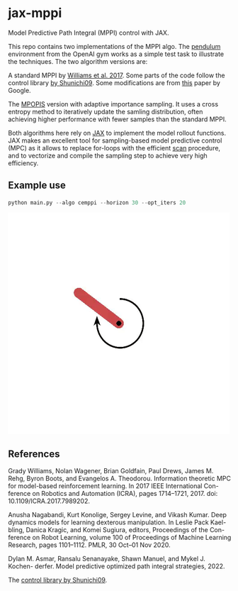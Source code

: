 # jax-mppi
Model Predictive Path Integral (MPPI) control with JAX.

This repo contains two implementations of the MPPI algo.
The [pendulum](https://gym.openai.com/envs/Pendulum-v0/) environment from the OpenAI gym works as a simple test task to illustrate the techniques.
The two algorithm versions are:

A standard MPPI by [Williams et al. 2017](https://ieeexplore.ieee.org/document/7989202). Some parts of the code follow the control library [by Shunichi09](https://github.com/Shunichi09/PythonLinearNonlinearControl). Some modifications are from [this](https://github.com/google-research/pddm) paper by Google.

The [MPOPIS](https://github.com/sisl/MPOPIS) version with adaptive importance sampling. It uses a cross entropy method to iteratively update the samling distribution, often achieving higher performance with fewer samples than the standard MPPI.

Both algorithms here rely on [JAX](https://github.com/google/jax) to implement the model rollout functions. JAX makes an excellent tool for sampling-based model predictive control (MPC) as it allows to replace for-loops with the efficient [scan](https://jax.readthedocs.io/en/latest/_autosummary/jax.lax.scan.html) procedure, and to vectorize and compile the sampling step to achieve very high efficiency.

## Example use

```python
python main.py --algo cemppi --horizon 30 --opt_iters 20
```

![alt text](video/pendulum.gif)

## References

Grady Williams, Nolan Wagener, Brian Goldfain, Paul Drews, James M.
Rehg, Byron Boots, and Evangelos A. Theodorou. Information theoretic MPC
for model-based reinforcement learning. In 2017 IEEE International Con-
ference on Robotics and Automation (ICRA), pages 1714–1721, 2017. doi:
10.1109/ICRA.2017.7989202.

Anusha Nagabandi, Kurt Konolige, Sergey Levine, and Vikash Kumar. Deep
dynamics models for learning dexterous manipulation. In Leslie Pack Kael-
bling, Danica Kragic, and Komei Sugiura, editors, Proceedings of the Con-
ference on Robot Learning, volume 100 of Proceedings of Machine Learning
Research, pages 1101–1112. PMLR, 30 Oct–01 Nov 2020.

Dylan M. Asmar, Ransalu Senanayake, Shawn Manuel, and Mykel J. Kochen-
derfer. Model predictive optimized path integral strategies, 2022.

The [control library by Shunichi09](https://github.com/Shunichi09/PythonLinearNonlinearControl).